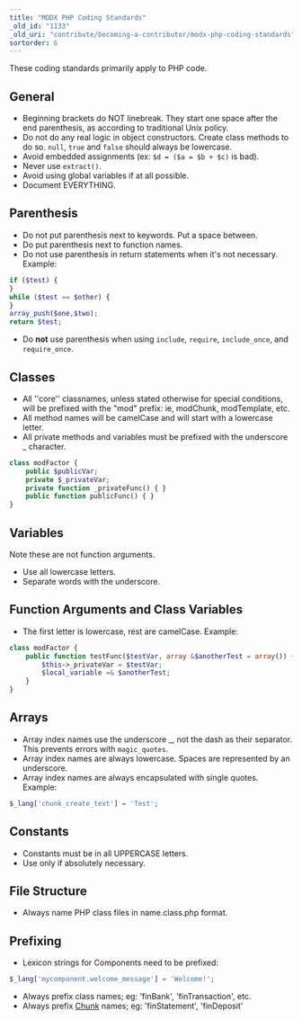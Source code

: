 ```yaml
---
title: "MODX PHP Coding Standards"
_old_id: "1133"
_old_uri: "contribute/becoming-a-contributor/modx-php-coding-standards"
sortorder: 6
---
```


These coding standards primarily apply to PHP code.

## General

- Beginning brackets do NOT linebreak. They start one space after the end parenthesis, as according to traditional Unix policy.
- Do not do any real logic in object constructors. Create class methods to do so.
   `null`, `true` and `false` should always be lowercase.
- Avoid embedded assignments (ex: `$d = ($a = $b + $c)` is bad).
- Never use `extract()`.
- Avoid using global variables if at all possible.
- Document EVERYTHING.

## Parenthesis

- Do not put parenthesis next to keywords. Put a space between.
- Do put parenthesis next to function names.
- Do not use parenthesis in return statements when it's not necessary. Example:

``` php
if ($test) {
}
while ($test == $other) {
}
array_push($one,$two);
return $test;
```

- Do **not** use parenthesis when using `include`, `require`, `include_once`, and `require_once`.

## Classes

- All ''core'' classnames, unless stated otherwise for special conditions, will be prefixed with the "mod" prefix: ie, modChunk, modTemplate, etc.
- All method names will be camelCase and will start with a lowercase letter.
- All private methods and variables must be prefixed with the underscore \_ character.

``` php
class modFactor {
    public $publicVar;
    private $_privateVar;
    private function _privateFunc() { }
    public function publicFunc() { }
}
```

## Variables

Note these are not function arguments.

- Use all lowercase letters.
- Separate words with the underscore.

## Function Arguments and Class Variables

- The first letter is lowercase, rest are camelCase. Example:

``` php
class modFactor {
    public function testFunc($testVar, array &$anotherTest = array()) {
        $this->_privateVar = $testVar;
        $local_variable =& $anotherTest;
    }
}
```

## Arrays

- Array index names use the underscore \_, not the dash as their separator. This prevents errors with `magic_quotes`.
- Array index names are always lowercase. Spaces are represented by an underscore.
- Array index names are always encapsulated with single quotes.
   Example:

``` php
$_lang['chunk_create_text'] = 'Test';
```

## Constants

- Constants must be in all UPPERCASE letters.
- Use only if absolutely necessary.

## File Structure

- Always name PHP class files in name.class.php format.

## Prefixing

- Lexicon strings for Components need to be prefixed:

``` php
$_lang['mycomponent.welcome_message'] = 'Welcome!';
```

- Always prefix class names; eg: 'finBank', 'finTransaction', etc.
- Always prefix [Chunk](building-sites/elements/chunks "Chunks") names; eg: 'finStatement', 'finDeposit'
